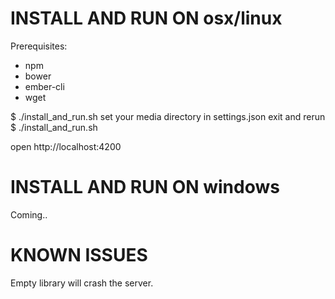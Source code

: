 # INSTALL AND RUN ON osx/linux

Prerequisites:
- npm
- bower
- ember-cli
- wget

$ ./install_and_run.sh
set your media directory in settings.json
exit and rerun
$ ./install_and_run.sh


open http://localhost:4200

# INSTALL AND RUN ON windows

Coming..

# KNOWN ISSUES

Empty library will crash the server.
